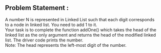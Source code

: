 Problem Statement :
-------------------
A number N is represented in Linked List such that each digit corresponds to a node in linked list. You need to add 1 to it.<br/>
Your task is to complete the function addOne() which takes the head of the linked list as the only argument and returns the head of the modified linked list. The driver code prints the number.<br/>
Note: The head represents the left-most digit of the number.
